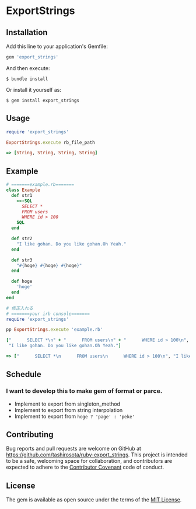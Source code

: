 # ExportStrings

## Installation

Add this line to your application's Gemfile:

```ruby
gem 'export_strings'
```

And then execute:

    $ bundle install

Or install it yourself as:

    $ gem install export_strings

## Usage

```rb
require 'export_strings'

ExportStrings.execute rb_file_path

=> [String, String, String, String]
```

## Example

```rb
# =======example.rb=======
class Example
  def str1
    <<-SQL
      SELECT *
      FROM users
      WHERE id > 100
    SQL
  end

  def str2
    "I like gohan. Do you like gohan.Oh Yeah."
  end

  def str3
    "#{hoge} #{hoge} #{hoge}"
  end

  def hoge
    'hoge'
  end
end

# 修正入れる
# =======your irb console=======
require 'export_strings'

pp ExportStrings.execute 'example.rb'

["      SELECT *\n" + "      FROM users\n" + "      WHERE id > 100\n",
 "I like gohan. Do you like gohan.Oh Yeah."]

=> ["      SELECT *\n      FROM users\n      WHERE id > 100\n", "I like gohan. Do you like gohan.Oh Yeah."]

```

## Schedule

### I want to develop this to make gem of format or parce.

 - Implement to export from singleton_method
 - Implement to export from string interpolation
 - Implement to export from `hoge ? 'page' : 'peke'`

## Contributing

Bug reports and pull requests are welcome on GitHub at https://github.com/tashirosota/ruby-export_strings. This project is intended to be a safe, welcoming space for collaboration, and contributors are expected to adhere to the [Contributor Covenant](http://contributor-covenant.org) code of conduct.

## License

The gem is available as open source under the terms of the [MIT License](https://opensource.org/licenses/MIT).
